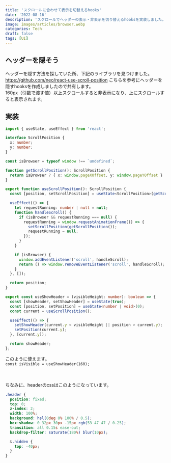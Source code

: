 ```yaml
---
title: 'スクロールに合わせて表示を切替えるhooks'
date: '2022-08-16'
description: 'スクロールでヘッダーの表示・非表示を切り替えるhooksを実装しました。'
image: images/articles/browser.webp
categories: Tech
draft: false
tags: [UI]
---
```


## ヘッダーを隠そう

ヘッダーを隠す方法を探していた所、下記のライブラリを見つけました。
https://github.com/neo/react-use-scroll-position
こちらを参考にヘッダーを隠すhooksを作成しましたので共有します。  
160px（引数で渡す値）以上スクロールすると非表示になり、上にスクロールすると表示されます。

## 実装
```js:hooks/useScrollPosition.ts
import { useState, useEffect } from 'react';

interface ScrollPosition {
  x: number;
  y: number;
}

const isBrowser = typeof window !== `undefined`;

function getScrollPosition(): ScrollPosition {
  return isBrowser ? { x: window.pageXOffset, y: window.pageYOffset } : { x: 0, y: 0 };
}

export function useScrollPosition(): ScrollPosition {
  const [position, setScrollPosition] = useState<ScrollPosition>(getScrollPosition());

  useEffect(() => {
    let requestRunning: number | null = null;
    function handleScroll() {
      if (isBrowser && requestRunning === null) {
        requestRunning = window.requestAnimationFrame(() => {
          setScrollPosition(getScrollPosition());
          requestRunning = null;
        });
      }
    }

    if (isBrowser) {
      window.addEventListener('scroll', handleScroll);
      return () => window.removeEventListener('scroll', handleScroll);
    }
  }, []);

  return position;
}

export const useShowHeader = (visibleHeight: number): boolean => {
  const [showHeader, setShowHeader] = useState(true);
  const [position, setPosition] = useState<number | void>(0);
  const current = useScrollPosition();

  useEffect(() => {
    setShowHeader(current.y < visibleHeight || position > current.y);
    setPosition(current.y);
  }, [current.y]);

  return showHeader;
};

```

このように使えます。  
`const isVisible = useShowHeader(160);`  

　
　

ちなみに、headerのcssはこのようになっています。
```css:Header.module.scss
.header {
  position: fixed;
  top: 0;
  z-index: 2;
  width: 100%;
  background: hsl(0deg 0% 100% / 0.5);
  box-shadow: 0 32px 30px -15px rgb(53 47 47 / 0.25);
  transition: all 0.15s ease-out;
  backdrop-filter: saturate(180%) blur(10px);

  &.hidden {
    top: -40px;
  }
}
```
